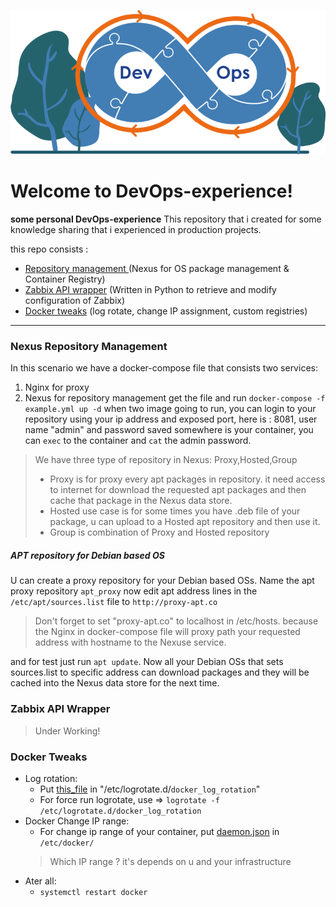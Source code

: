 ![image info](./src/devops-log.png)
# Welcome to  DevOps-experience!
**some personal DevOps-experience**
This repository that i created for some knowledge sharing that i experienced in production  projects.

this repo consists :
 - [Repository management ](#nexus-repository-management)(Nexus for OS package management & Container Registry)
 - [Zabbix API wrapper](#zabbix-api-wrapper) (Written in Python to retrieve and modify configuration of Zabbix)
 - [Docker tweaks](#docker-tweaks) (log rotate, change IP assignment, custom registries)

---

### Nexus Repository Management
In this scenario we have a docker-compose file that consists two services:
 1. Nginx for proxy
 2. Nexus for repository management
get the file and run `docker-compose -f example.yml up -d`
when two image going to run,  you can login to your repository using your ip address and exposed port, here is : 8081, user name "admin" and password saved somewhere is your container, you can `exec` to the container and `cat` the admin password.

> We have three type of repository in Nexus:
> Proxy,Hosted,Group
>  - Proxy is for proxy every apt packages in repository. it need access to internet for download the requested apt packages and then cache that package in the Nexus data store.
>  - Hosted use case is for some times you have .deb file of your package, u can upload to a Hosted apt repository and then use it.
>  - Group is combination of Proxy and Hosted repository

##### APT repository for Debian based OS
U can create a proxy repository for your Debian based OSs.
Name the apt proxy repository ``apt_proxy``
now edit apt address lines in the ``/etc/apt/sources.list`` file to ``http://proxy-apt.co``
> Don't forget to set "proxy-apt.co"  to localhost in /etc/hosts. because the Nginx in docker-compose file will proxy path your requested address with hostname to the Nexuse service.

and for test just run ``apt update``.
Now all your Debian OSs that sets sources.list to specific address can download packages and they will be cached into the Nexus data store for the next time.


### Zabbix API Wrapper
> Under Working!

### Docker Tweaks
-   Log rotation:
    -   Put [this_file](./docker-tweak/docker_log_rotaion) in "/etc/logrotate.d/`docker_log_rotation`"
    -   For force run logrotate, use => `logrotate -f /etc/logrotate.d/docker_log_rotation`
-   Docker Change IP range:
    -   For change ip range of your container, put [daemon.json](./docker-tweak/daemon.json) in `/etc/docker/`
    > Which IP range ? it's depends on u and your infrastructure 
-   Ater all:
    -   `systemctl restart docker`
